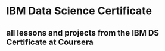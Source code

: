 # IBM Data Science Certificate

## all lessons and projects from the IBM DS Certificate at Coursera

